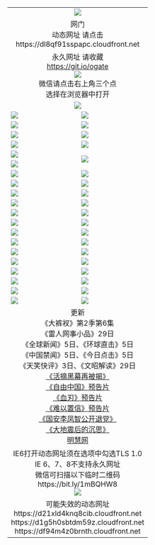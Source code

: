 ﻿<table>
  <tr></tr>
  <tr><td colspan=2 align=center><img src="https://cloud.githubusercontent.com/assets/11880933/13434984/f430fae2-e012-11e5-814f-c2df1e82b247.jpg" /></td></tr>
  <tr><td colspan=2 align=center>网门<br>动态网址 请点击
<br>https://dl8qf91sspapc.cloudfront.net
    </td>
  </tr>
  <tr>
    <td colspan=2 align=center>永久网址 请收藏<br/><a href="https://git.io/ogate" target="_blank">https://git.io/ogate</a><br/><a href="https://dl8qf91sspapc.cloudfront.net/Up/0WMGDL2.png" target="_blank"><img src="https://dl8qf91sspapc.cloudfront.net/Up/0WMGD2.png"/></a>
    <br>微信请点击右上角三个点<br>选择在浏览器中打开<br></td>
  </tr>
  <tr>
    <td colspan=2 align=center><a href="https://dl8qf91sspapc.cloudfront.net/ogUP.aspx?name=0oGate.apk" target="_blank"><img src="https://dl8qf91sspapc.cloudfront.net/Up/0WMAZ.jpg" /></a></td>
  </tr>
  <tr>
    <td><a href="https://dl8qf91sspapc.cloudfront.net/ogNice.aspx" target="_blank"><img src="https://dl8qf91sspapc.cloudfront.net/Up/0WCYY.jpg" /></a></td>
    <td><a href="https://dl8qf91sspapc.cloudfront.net/onCO.aspx?ob=600%E4%BA%8B%E7%89%A9&op=%E5%A2%9E%E5%88%A0%E6%94%B9&args=WH1~%23%E7%B1%BB%E5%9E%8B6%E6%96%B0%E9%97%BB%7c%23%E7%B1%BB%E5%9E%8B6%E8%AF%84%E8%AE%BA&mode=" target="_blank"><img src="https://dl8qf91sspapc.cloudfront.net/Up/0WZTT.jpg" /></a></td> 
  </tr>
  <tr>
    <td><a href="https://dl8qf91sspapc.cloudfront.net/ogDY.aspx" target="_blank"><img src="https://dl8qf91sspapc.cloudfront.net/Up/0FK.jpg" /></a></td>
    <td><a href="https://dl8qf91sspapc.cloudfront.net/ogST.aspx" target="_blank"><img src="https://dl8qf91sspapc.cloudfront.net/Up/0ST.jpg" /></a></td> 
  </tr>
  <tr>
    <!--td rowspan=2><a href="https://dl8qf91sspapc.cloudfront.net/ogUP.aspx?name=WJ.mp4&count=T:1,480P:1" target="_blank"><img src="https://dl8qf91sspapc.cloudfront.net/Up/WJ.jpg" /></a></td-->
    <td><a href="https://dl8qf91sspapc.cloudfront.net/ogUP.aspx?name=11DKC.mp4&count=T:2,2:6,1:16&from=github" target="_blank"><img src="https://dl8qf91sspapc.cloudfront.net/Up/11DKC.jpg" /></a></td> 
    <td><div><a href="https://dl8qf91sspapc.cloudfront.net/ogUP.aspx?name=LRWS.mp4&count=7B:8,6B:44,5A:10,5B:35,4A:14,4B:19,3A:10,3B:26,2A:16,2B:21,1A:23,1B:29&current=7B:8" target="_blank"><img src="https://dl8qf91sspapc.cloudfront.net/Up/LRWS.jpg" /></a></td>
   </tr>
  <tr>
    <td><a href="https://dl8qf91sspapc.cloudfront.net/ogUP.aspx?name=LRSH.mp4&count=W:13,2:10" target="_blank"><img src="https://dl8qf91sspapc.cloudfront.net/Up/LRSH.jpg" /></a></td>
    <td><a href="https://dl8qf91sspapc.cloudfront.net/ogNiceVedio.aspx" target="_blank"><img src="https://dl8qf91sspapc.cloudfront.net/Up/TGKDY.jpg" /></a></td>
  </tr>
  <tr>
    <td><a href="https://dl8qf91sspapc.cloudfront.net/ogUP.aspx?name=JQR.mp4&count=2" target="_blank"><img src="https://dl8qf91sspapc.cloudfront.net/Up/JQR.jpg" /></a></td>   
    <td rowspan=2><a href="https://dl8qf91sspapc.cloudfront.net/ogUP.aspx?name=JP.mp4&count=9" target="_blank"><img src="https://dl8qf91sspapc.cloudfront.net/Up/JP.jpg" /></td>
  </tr>
  <tr>
    <td><a href="https://dl8qf91sspapc.cloudfront.net/ogUP.aspx?name=WH.mp4" target="_blank"><img src="https://dl8qf91sspapc.cloudfront.net/Up/WH.jpg" /></a></td>
  </tr>
  <tr>
    <td><a href="https://dl8qf91sspapc.cloudfront.net/ogUP.aspx?name=SSZJ.mp4&count=SP:6,480P:9" target="_blank"><img src="https://dl8qf91sspapc.cloudfront.net/Up/SSZJ.jpg" /></a></td>
    <td><a href="https://dl8qf91sspapc.cloudfront.net/ogUP.aspx?name=ZY.mp4&count=2015:16" target="_blank"><img src="https://dl8qf91sspapc.cloudfront.net/Up/ZY.jpg" /></a</td>
  </tr>
  <tr>
    <td><a href="https://dl8qf91sspapc.cloudfront.net/ogUP.aspx?name=XTFY.mp4&count=B:2,A:24" target="_blank"><img src="https://dl8qf91sspapc.cloudfront.net/Up/XTFY.jpg" /></a></td>
    <td><a href="https://dl8qf91sspapc.cloudfront.net/ogUP.aspx?name=1XQK.mp4&count=13" target="_blank"><img src="https://dl8qf91sspapc.cloudfront.net/Up/1XQK.jpg" /></a</td>
  </tr>
  <tr>
    <td><a href="https://dl8qf91sspapc.cloudfront.net/ogUP.aspx?name=1LYF.mp4&count=2" target="_blank"><img src="https://dl8qf91sspapc.cloudfront.net/Up/1LYF0.jpg" /></a></td>
    <td><a href="https://dl8qf91sspapc.cloudfront.net/ogUP.aspx?name=1ZGC.mp4&count=6" target="_blank"><img src="https://dl8qf91sspapc.cloudfront.net/Up/1ZGC0.jpg" /></a></td>
  </tr>
  <tr>
    <td><a href="https://dl8qf91sspapc.cloudfront.net/ogUP.aspx?name=1ZKM.mp4&count=3&current=3" target="_blank"><img src="https://dl8qf91sspapc.cloudfront.net/Up/1ZKM0.jpg" /></a></td>  
    <td><a href="https://dl8qf91sspapc.cloudfront.net/ogUP.aspx?name=1WWY.mp4&count=6&current=6" target="_blank"><img src="https://dl8qf91sspapc.cloudfront.net/Up/1WWY0.jpg" /></a></td>
  </tr>
  <tr>
    <td><a href="https://dl8qf91sspapc.cloudfront.net/ogUP.aspx?name=10JGY.mp4&count=3" target="_blank"><img src="https://dl8qf91sspapc.cloudfront.net/Up/10JGY0.jpg" /></a></td>
    <td><a href="https://dl8qf91sspapc.cloudfront.net/ogUP.aspx?name=10CYS.mp4&count=2" target="_blank"><img src="https://dl8qf91sspapc.cloudfront.net/Up/10CYS0.jpg" /></a></td>
  </tr>
  <tr>
    <td><a href="https://dl8qf91sspapc.cloudfront.net/ogUP.aspx?name=4SQQ.mp4&count=201603:5,201602:20,201601:21&current=201603:5" target="_blank"><img src="https://dl8qf91sspapc.cloudfront.net/Up/4SQQ0.jpg"/></a></td>
    <td><a href="https://dl8qf91sspapc.cloudfront.net/ogUP.aspx?name=4SHQ.mp4&count=201603:5,201602:27,201601:28&current=201603:5" target="_blank"><img src="https://dl8qf91sspapc.cloudfront.net/Up/4SHQ0.jpg"/></a></td>
  </tr>
  <tr>
    <td><a href="https://dl8qf91sspapc.cloudfront.net/ogUP.aspx?name=4SZG.mp4&count=201603:5,201602:21,201601:23&current=201603:5" target="_blank"><img src="https://dl8qf91sspapc.cloudfront.net/Up/4SZG0.jpg"/></a></td>
    <td><a href="https://dl8qf91sspapc.cloudfront.net/ogUP.aspx?name=4SDJ.mp4&count=201603A:5,201603B:4,201602A:24,201602B:7,201601A:48,201601B:6&current=201603A:5" target="_blank"><img src="https://dl8qf91sspapc.cloudfront.net/Up/4SDJ0.jpg"/></a></td>
  </tr>
  <tr>
    <td><a href="https://dl8qf91sspapc.cloudfront.net/ogUP.aspx?name=4CTX.mp4&count=201603:1,201602:3,201601:4&current=201603:1" target="_blank"><img src="https://dl8qf91sspapc.cloudfront.net/Up/4CTX0.jpg"/></a></td>
    <td><a href="https://dl8qf91sspapc.cloudfront.net/ogUP.aspx?name=4CWZ.mp4&count=201602:4,201601:4&current=201602:4" target="_blank"><img src="https://dl8qf91sspapc.cloudfront.net/Up/4CWZ0.jpg"/></a></td>
  </tr>
  <tr>
    <td><a href="https://dl8qf91sspapc.cloudfront.net/onUP.aspx?name=https://d2t6x1lwzcff38.cloudfront.net/" target="_blank"><img src="https://dl8qf91sspapc.cloudfront.net/Up/0DTW.jpg"/></a></td>
    <td><a href="https://dl8qf91sspapc.cloudfront.net/onUP.aspx?name=https://d240ns8up8earz.cloudfront.net/acenter/" target="_blank"><img src="https://dl8qf91sspapc.cloudfront.net/Up/0TDW.jpg" /></a></td>
  </tr>
  <tr>
    <td><a href="https://dl8qf91sspapc.cloudfront.net/onUP.aspx?name=https://d4508d6vomz2p.cloudfront.net/gb/nsc413.htm" target="_blank"><img src="https://dl8qf91sspapc.cloudfront.net/Up/0DJY.jpg" /></a></td>
    <td><a href="https://dl8qf91sspapc.cloudfront.net/onUP.aspx?name=https://d3bxwq7vzudb5l.cloudfront.net/xtr/gb/prog204.html" target="_blank"><img src="https://dl8qf91sspapc.cloudfront.net/Up/0XTR.jpg" /></a></td>
  </tr>
  <tr>
    <td><a href="https://dl8qf91sspapc.cloudfront.net/onUP.aspx?name=https://d3aj00iefsmfgc.cloudfront.net/" target="_blank"><img src="https://dl8qf91sspapc.cloudfront.net/Up/0MHW.jpg" /></a></td>
    <td><a href="https://dl8qf91sspapc.cloudfront.net/onUP.aspx?name=https://d1lcj91uv80klr.cloudfront.net/" target="_blank"><img src="https://dl8qf91sspapc.cloudfront.net/Up/0ZJW.jpg" /></a></td>
  </tr>
  <tr>
    <td><a href="https://dl8qf91sspapc.cloudfront.net/ogUP.aspx?name=0FG.zip" target="_blank"><img src="https://dl8qf91sspapc.cloudfront.net/Up/0FG.jpg" /></a></td>
    <td><a href="https://dl8qf91sspapc.cloudfront.net/ogUP.aspx?name=0FGA.apk" target="_blank"><img src="https://dl8qf91sspapc.cloudfront.net/Up/0FGA.jpg" /></a></td>
  </tr>
  <tr>
    <td><a href="https://dl8qf91sspapc.cloudfront.net/ogUP.aspx?name=0U.zip" target="_blank"><img src="https://dl8qf91sspapc.cloudfront.net/Up/0U.jpg" /></a></td>
    <td><a href="https://dl8qf91sspapc.cloudfront.net/ogUP.aspx?name=0UA.apk" target="_blank"><img src="https://dl8qf91sspapc.cloudfront.net/Up/0UA.jpg" /></a></td>
  </tr>
  <tr>
    <td><a href="https://dl8qf91sspapc.cloudfront.net/ogUP.aspx?name=0iPPOTV.zip" target="_blank"><img src="https://dl8qf91sspapc.cloudfront.net/Up/0iPPOTV.jpg" /></a></td>
    <td><a href="https://dl8qf91sspapc.cloudfront.net/ogUP.aspx?name=0iNTD.apk" target="_blank"><img src="https://dl8qf91sspapc.cloudfront.net/Up/0iNTD.jpg" /></a></td>
  </tr>
  <tr>
    <td colspan=2 align=center>更新<br>
      《大裤衩》第2季第6集<br>
      《雷人网事小品》29日<br>
      《全球新闻》5日、《环球直击》5日<br>
      《中国禁闻》5日、《今日点击》5日<br>
      《天笑快评》3日、《文昭解读》29日<br>
      <a href="https://dl8qf91sspapc.cloudfront.net/ogUP.aspx?name=SSZJ480P9.mp4" target="_blank">《活摘黑幕再被揭》</a><br>
      <a href="https://dl8qf91sspapc.cloudfront.net/ogUP.aspx?name=11ZYZG0.mp4" target="_blank">《自由中国》预告片</a><br>
      <a href="https://dl8qf91sspapc.cloudfront.net/ogUP.aspx?name=11XR.mp4" target="_blank">《血刃》预告片</a><br>
      <a href="https://dl8qf91sspapc.cloudfront.net/ogUP.aspx?name=11NYZX.mp4&count=2" target="_blank">《难以置信》预告片</a><br>
      <a href="https://dl8qf91sspapc.cloudfront.net/ogUP.aspx?name=4LFZ.mp4" target="_blank">《国安李凤智公开退党》</a><br>
      <a href="https://dl8qf91sspapc.cloudfront.net/ogUP.aspx?name=4DDZHDCS.mp4" target="_blank">《大地震后的沉思》</a><br>
      <a href="https://dl8qf91sspapc.cloudfront.net/onUP.aspx?name=https://www.minghui.org/" target="_blank">明慧网</a></td>
    </td>
  </tr>
  <tr>
    <td colspan=2 align=center>IE6打开动态网址须在选项中勾选TLS 1.0<br/>IE 6、7、8不支持永久网址<br/>
      微信可扫描以下临时二维码<br/>https://bit.ly/1mBQHW8<br/><a href="https://dl8qf91sspapc.cloudfront.net/Up/0WMGDL3.png" target="_blank"><img src="https://dl8qf91sspapc.cloudfront.net/Up/0WMGD3.png"/></a><br>
  </tr>
  <tr>
    <td colspan=2 align=center>可能失效的动态网址
<br>https://d21xld4knq8cib.cloudfront.net
<br>https://d1g5h0sbtdm59z.cloudfront.net
<br>https://df94m4z0brnth.cloudfront.net
    </td>
  </tr>
</table>

